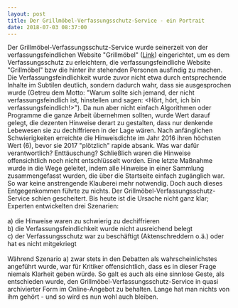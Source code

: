 ```yaml
---
layout: post
title: Der Grillmöbel-Verfassungsschutz-Service - ein Portrait
date: 2018-07-03 08:37:00
---
```


Der Grillmöbel-Verfassungsschutz-Service wurde seinerzeit von der verfassungsfeindlichen Website "Grillmöbel" ([Link](https://grillmoebel.github.io/)) eingerichtet, um es dem Verfassungsschutz zu erleichtern, 
die verfassungsfeindliche Website "Grillmöbel" bzw die hinter ihr stehenden Personen ausfindig zu machen. Die Verfassungsfeindlichkeit wurde zuvor nicht etwa durch entsprechende Inhalte im Subtilen deutlich, 
sondern dadurch wahr, dass sie ausgesprochen wurde (Getreu dem Motto: "Warum sollte sich jemand, der nicht verfassungsfeindlich ist, hinstellen und sagen: <Hört, hört, ich bin verfassungsfeindlich!>").
 Da nun aber nicht einfach Algorithmen oder Programme die ganze Arbeit übernehmen sollten, wurde Wert darauf gelegt, die dezenten Hinweise derart zu gestalten, dass nur denkende Lebewesen sie zu dechiffrieren
in der Lage wären. Nach anfänglichen Schwierigkeiten erreichte die Hinweisdichte im Jahr 2016 ihren höchsten Wert (6), bevor sie 2017 "plötzlich" rapide absank. Was war dafür verantwortlich? Enttäuschung?
Schließlich waren die Hinweise offensichtlich noch nicht entschlüsselt worden. Eine letzte Maßnahme wurde in die Wege geleitet, indem alle Hinweise in einer Sammlung zusammengefasst wurden, die über die 
Startseite einfach zugänglich war. So war keine anstrengende Klauberei mehr notwendig. Doch auch dieses Entgegenkommen führte zu nichts. Der Grillmöbel-Verfassungsschutz-Service schien gescheitert.
Bis heute ist die Ursache nicht ganz klar; Experten entwickelten drei Szenarien:<br><br>
a) die Hinweise waren zu schwierig zu dechiffrieren<br>
b) die Verfassungsfeindlichkeit wurde nicht ausreichend belegt<br>
c) der Verfassungsschutz war zu beschäftigt (Aktenschreddern o.ä.) oder hat es nicht mitgekriegt<br><br>
Während Szenario a) zwar stets in den Debatten als wahrscheinlichstes angeführt wurde, war für Kritiker offensichtlich, dass es in dieser Frage niemals Klarheit geben würde. So galt es auch als eine 
sinnlose Geste, als entschieden wurde, den Grillmöbel-Verfassungsschutz-Service in quasi archivierter Form im Online-Angebot zu behalten. Lange hat man nichts von ihm gehört - und so wird es nun wohl auch bleiben.

